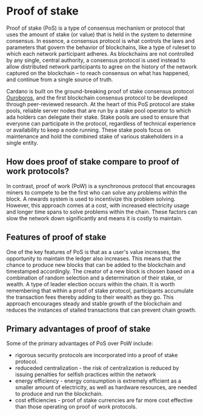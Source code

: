 # Proof of stake #

Proof of stake (PoS) is a type of consensus mechanism or protocol that uses the amount of stake (or value) that is held in the system to determine consensus. In essence, a consensus protocol is what controls the laws and parameters that govern the behavior of blockchains, like a type of ruleset to which each network participant adheres. As blockchains are not controlled by any single, central authority, a consensus protocol is used instead to allow distributed network participants to agree on the history of the network captured on the blockchain – to reach consensus on what has happened, and continue from a single source of truth. 

Cardano is built on the ground-breaking proof of stake consensus protocol [Ouroboros](https://iohk.io/en/blog/posts/2020/03/23/from-classic-to-hydra-the-implementations-of-ouroboros-explained/), and the first blockchain consensus protocol to be developed through peer-reviewed research. At the heart of this PoS protocol are stake pools, reliable server nodes that are run by a stake pool operator to which ada holders can delegate their stake. Stake pools are used to ensure that everyone can participate in the protocol, regardless of technical experience or availability to keep a node running. These stake pools focus on maintenance and hold the combined stake of various stakeholders in a single entity.

## How does proof of stake compare to proof of work protocols? ##
In contrast, proof of work (PoW) is a synchronous protocol that encourages miners to compete to be the first who can solve any problems within the block. A rewards system is used to incentivize this problem solving. However, this approach comes at a cost, with increased electricity usage and longer time spans to solve problems within the chain. These factors can slow the network down significantly and means it is costly to maintain.

## Features of proof of stake ##
One of the key features of PoS is that as a user's value increases, the opportunity to maintain the ledger also increases. This means that the chance to produce new blocks that can be added to the blockchain and timestamped accordingly. The creator of a new block is chosen based on a combination of random selection and a determination of their stake, or wealth. A type of leader election occurs within the chain. It is worth remembering that within a proof of stake protocol, participants accumulate the transaction fees thereby adding to their wealth as they go. This approach encourages steady and stable growth of the blockchain and reduces the instances of stalled transactions that can prevent chain growth. 

## Primary advantages of proof of stake ##
Some of the primary advantages of PoS over PoW include:
- rigorous security protocols are incorporated into a proof of stake protocol.
- reduceded centralization - the risk of centralization is reduced by issuing penalties for selfish practices within the network
- energy efficiency - energy consumption is extremely efficient as a smaller amount of electricity, as well as hardware resources, are  needed to produce and run the blockchain. 
- cost efficiencies - proof of stake currencies are far more cost effective than those operating on proof of work protocols. 

